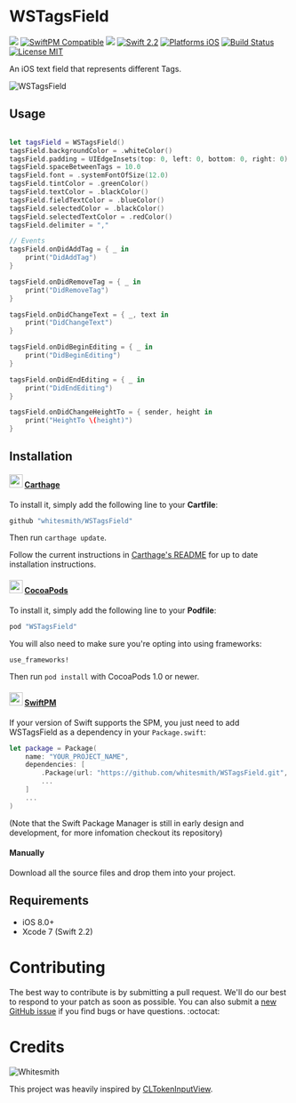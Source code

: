 # WSTagsField

<a href="https://github.com/Carthage/Carthage"><img src="https://img.shields.io/badge/Carthage-compatible-4BC51D.svg?style=flat"></a>
[![SwiftPM Compatible](https://img.shields.io/badge/SwiftPM-Compatible-brightgreen.svg)](https://swift.org/package-manager/)
<a href="https://github.com/cocoapods/cocoapods"><img src="https://img.shields.io/cocoapods/v/WSTagsField.svg"></a>
[![Swift 2.2](https://img.shields.io/badge/Swift-2.2-orange.svg?style=flat)](https://developer.apple.com/swift/)
[![Platforms iOS](https://img.shields.io/badge/Platforms-iOS-lightgray.svg?style=flat)](https://developer.apple.com/swift/)
[![Build Status](https://www.bitrise.io/app/059bc89743c769dc.svg?token=Wu0zdJtTsCQlVFSG1XuGIw&branch=master)](https://www.bitrise.io/app/059bc89743c769dc)
[![License MIT](https://img.shields.io/badge/License-MIT-lightgrey.svg?style=flat)](https://opensource.org/licenses/MIT)

An iOS text field that represents different Tags.

![WSTagsField](http://i.giphy.com/3o72F8JCGkjrF4Lwvm.gif)

## Usage

``` swift

let tagsField = WSTagsField()
tagsField.backgroundColor = .whiteColor()
tagsField.padding = UIEdgeInsets(top: 0, left: 0, bottom: 0, right: 0)
tagsField.spaceBetweenTags = 10.0
tagsField.font = .systemFontOfSize(12.0)
tagsField.tintColor = .greenColor()
tagsField.textColor = .blackColor()
tagsField.fieldTextColor = .blueColor()
tagsField.selectedColor = .blackColor()
tagsField.selectedTextColor = .redColor()
tagsField.delimiter = ","

// Events
tagsField.onDidAddTag = { _ in
    print("DidAddTag")
}

tagsField.onDidRemoveTag = { _ in
    print("DidRemoveTag")
}

tagsField.onDidChangeText = { _, text in
    print("DidChangeText")
}

tagsField.onDidBeginEditing = { _ in
    print("DidBeginEditing")
}

tagsField.onDidEndEditing = { _ in
    print("DidEndEditing")
}

tagsField.onDidChangeHeightTo = { sender, height in
    print("HeightTo \(height)")
}

```

## Installation

#### <img src="https://cloud.githubusercontent.com/assets/432536/5252404/443d64f4-7952-11e4-9d26-fc5cc664cb61.png" width="24" height="24"> [Carthage]

[Carthage]: https://github.com/Carthage/Carthage

To install it, simply add the following line to your **Cartfile**:

```ruby
github "whitesmith/WSTagsField"
```

Then run `carthage update`.

Follow the current instructions in [Carthage's README][carthage-installation]
for up to date installation instructions.

[carthage-installation]: https://github.com/Carthage/Carthage#adding-frameworks-to-an-application

#### <img src="https://dl.dropboxusercontent.com/u/11377305/resources/cocoapods.png" width="24" height="24"> [CocoaPods]

[CocoaPods]: http://cocoapods.org

To install it, simply add the following line to your **Podfile**:

```ruby
pod "WSTagsField"
```

You will also need to make sure you're opting into using frameworks:

```ruby
use_frameworks!
```

Then run `pod install` with CocoaPods 1.0 or newer.

#### <img src="https://dl.dropboxusercontent.com/u/11377305/resources/swiftpm.png" width="24" height="24"> [SwiftPM]

[SwiftPM]: https://github.com/apple/swift-package-manager

If your version of Swift supports the SPM, you just need to add WSTagsField as a dependency in your `Package.swift`:

```swift
let package = Package(
    name: "YOUR_PROJECT_NAME",
    dependencies: [
        .Package(url: "https://github.com/whitesmith/WSTagsField.git", , versions: "1.2.0" ..< Version.max),
        ...
    ]
    ...
)
```

(Note that the Swift Package Manager is still in early design and development, for more infomation checkout its repository)

#### Manually

Download all the source files and drop them into your project.

## Requirements

* iOS 8.0+
* Xcode 7 (Swift 2.2)

# Contributing

The best way to contribute is by submitting a pull request. We'll do our best to respond to your patch as soon as possible. You can also submit a [new GitHub issue](https://github.com/whitesmith/WSTagsField/issues/new) if you find bugs or have questions. :octocat:

# Credits
![Whitesmith](http://i.imgur.com/Si2l3kd.png)

This project was heavily inspired by [CLTokenInputView](https://github.com/clusterinc/CLTokenInputView).
